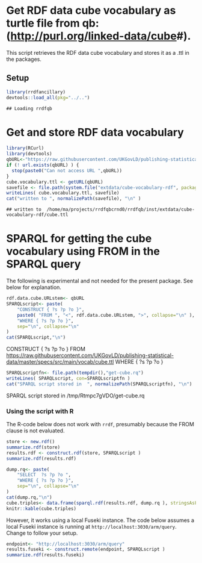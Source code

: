 Get RDF data cube vocabulary as turtle file from qb: (<http://purl.org/linked-data/cube>\#).
============================================================================================

This script retrieves the RDF data cube vocabulary and stores it as a .ttl in the packages.

Setup
-----

``` r
library(rrdfancillary)
devtools::load_all(pkg="../..")
```

    ## Loading rrdfqb

Get and store RDF data vocabulary
=================================

``` r
library(RCurl)
library(devtools)
qbURL<-"https://raw.githubusercontent.com/UKGovLD/publishing-statistical-data/master/specs/src/main/vocab/cube.ttl"
if (! url.exists(qbURL) ) {
  stop(paste0("Can not access URL ",qbURL))
}
cube.vocabulary.ttl <- getURL(qbURL)
savefile <- file.path(system.file("extdata/cube-vocabulary-rdf", package="rrdfqb"), "cube.ttl" )
writeLines( cube.vocabulary.ttl, savefile)
cat("written to ", normalizePath(savefile), "\n" )
```

    ## written to  /home/ma/projects/rrdfqbcrnd0/rrdfqb/inst/extdata/cube-vocabulary-rdf/cube.ttl

SPARQL for getting the cube vocabulary using FROM in the SPARQL query
=====================================================================

The following is experimental and not needed for the present package. See below for explanation.

``` r
rdf.data.cube.URLstem<- qbURL
SPARQLscript<- paste(
    "CONSTRUCT { ?s ?p ?o }",
    paste0( "FROM ", "<", rdf.data.cube.URLstem, ">", collapse="\n" ),
    "WHERE { ?s ?p ?o }",
    sep="\n", collapse="\n"
)
cat(SPARQLscript,"\n")
```

CONSTRUCT { ?s ?p ?o } FROM <https://raw.githubusercontent.com/UKGovLD/publishing-statistical-data/master/specs/src/main/vocab/cube.ttl> WHERE { ?s ?p ?o }

``` r
SPARQLscriptfn<- file.path(tempdir(),"get-cube.rq")
writeLines( SPARQLscript, con=SPARQLscriptfn )
cat("SPARQL script stored in  ", normalizePath(SPARQLscriptfn), "\n")
```

SPARQL script stored in /tmp/Rtmpc7gVDO/get-cube.rq

### Using the script with R

The R-code below does not work with `rrdf`, presumably because the FROM clause is not evaluated.

``` r
store <- new.rdf()
summarize.rdf(store)
results.rdf <- construct.rdf(store, SPARQLscript )
summarize.rdf(results.rdf)

dump.rq<- paste(
    "SELECT  ?s ?p ?o ",
    "WHERE { ?s ?p ?o }",
    sep="\n", collapse="\n"
)
cat(dump.rq,"\n")
cube.triples<- data.frame(sparql.rdf(results.rdf, dump.rq ), stringsAsFactors=FALSE)
knitr::kable(cube.triples)
```

However, it works using a local Fuseki instance. The code below assumes a local Fuseki instance is running at `http://localhost:3030/arm/query`. Change to follow your setup.

``` r
endpoint<- "http://localhost:3030/arm/query"
results.fuseki <- construct.remote(endpoint, SPARQLscript )
summarize.rdf(results.fuseki)
```
